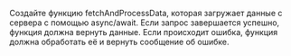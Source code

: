 Создайте функцию fetchAndProcessData,
которая загружает данные с сервера с
помощью async/await. Если запрос
завершается успешно, функция должна
вернуть данные. Если происходит ошибка,
функция должна обработать её и вернуть
сообщение об ошибке.
